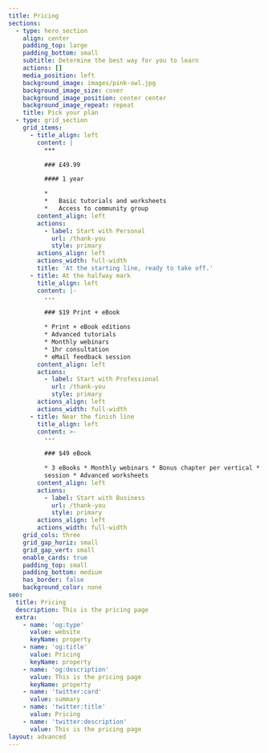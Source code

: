```yaml
---
title: Pricing
sections:
  - type: hero_section
    align: center
    padding_top: large
    padding_bottom: small
    subtitle: Determine the best way for you to learn
    actions: []
    media_position: left
    background_image: images/pink-owl.jpg
    background_image_size: cover
    background_image_position: center center
    background_image_repeat: repeat
    title: Pick your plan
  - type: grid_section
    grid_items:
      - title_align: left
        content: |
          ***

          ### £49.99 

          #### 1 year

          *
          *   Basic tutorials and worksheets
          *   Access to community group
        content_align: left
        actions:
          - label: Start with Personal
            url: /thank-you
            style: primary
        actions_align: left
        actions_width: full-width
        title: 'At the starting line, ready to take off.'
      - title: At the halfway mark
        title_align: left
        content: |-
          ---

          ### $19 Print + eBook

          * Print + eBook editions
          * Advanced tutorials
          * Monthly webinars
          * 1hr consultation
          * eMail feedback session
        content_align: left
        actions:
          - label: Start with Professional
            url: /thank-you
            style: primary
        actions_align: left
        actions_width: full-width
      - title: Near the finish line
        title_align: left
        content: >-
          ---

          ### $49 eBook

          * 3 eBooks * Monthly webinars * Bonus chapter per vertical * Live Q&A
          session * Advanced worksheets
        content_align: left
        actions:
          - label: Start with Business
            url: /thank-you
            style: primary
        actions_align: left
        actions_width: full-width
    grid_cols: three
    grid_gap_horiz: small
    grid_gap_vert: small
    enable_cards: true
    padding_top: small
    padding_bottom: medium
    has_border: false
    background_color: none
seo:
  title: Pricing
  description: This is the pricing page
  extra:
    - name: 'og:type'
      value: website
      keyName: property
    - name: 'og:title'
      value: Pricing
      keyName: property
    - name: 'og:description'
      value: This is the pricing page
      keyName: property
    - name: 'twitter:card'
      value: summary
    - name: 'twitter:title'
      value: Pricing
    - name: 'twitter:description'
      value: This is the pricing page
layout: advanced
---
```

